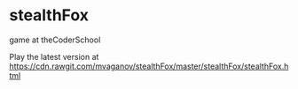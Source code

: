 stealthFox
==========

game at theCoderSchool

Play the latest version at https://cdn.rawgit.com/mvaganov/stealthFox/master/stealthFox/stealthFox.html
